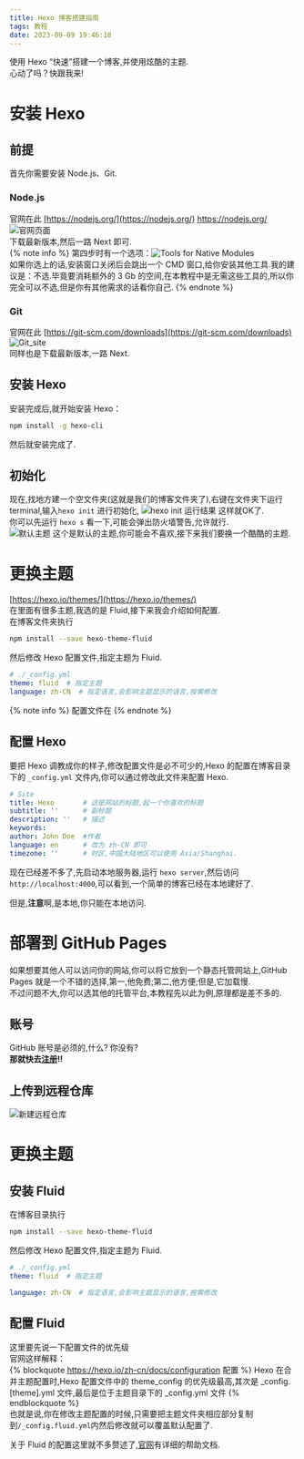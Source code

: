 ```yaml
---
title: Hexo 博客搭建指南
tags: 教程
date: 2023-09-09 19:46:18
---
```


使用 Hexo “快速”搭建一个博客,并使用炫酷的主题.  
心动了吗？快跟我来!  
<!--more-->
# 安装 Hexo
## 前提
首先你需要安装 Node.js、Git.
### Node.js
官网在此 [https://nodejs.org/](https://nodejs.org/) https://nodejs.org/  
![官网页面](Hexo-博客搭建指南/node.png)  
下载最新版本,然后一路 Next 即可.  
{% note info %}
第四步时有一个选项：![Tools for Native Modules](Hexo-博客搭建指南/node_install.png)   
如果你选上的话,安装窗口关闭后会跳出一个 CMD 窗口,给你安装其他工具.我的建议是：不选.毕竟要消耗额外的 3 Gb 的空间,在本教程中是无需这些工具的,所以你完全可以不选,但是你有其他需求的话看你自己.
{% endnote %}

### Git
官网在此 [https://git-scm.com/downloads](https://git-scm.com/downloads)  
![Git_site](Hexo-博客搭建指南/Git_site.png)  
同样也是下载最新版本,一路 Next.


## 安装 Hexo
安装完成后,就开始安装 Hexo：
```bash
npm install -g hexo-cli
```
然后就安装完成了.

## 初始化
现在,找地方建一个空文件夹(这就是我们的博客文件夹了),右键在文件夹下运行 terminal,输入`hexo init` 进行初始化,
![hexo init 运行结果](Hexo-博客搭建指南/hexo_init.png)
这样就OK了.  
你可以先运行 `hexo s` 看一下,可能会弹出防火墙警告,允许就行.  
![默认主题](Hexo-博客搭建指南/default.png)
这个是默认的主题,你可能会不喜欢,接下来我们要换一个酷酷的主题.

# 更换主题
[https://hexo.io/themes/](https://hexo.io/themes/)  
在里面有很多主题,我选的是 Fluid,接下来我会介绍如何配置.  
在博客文件夹执行
```bash
npm install --save hexo-theme-fluid
```
然后修改 Hexo 配置文件,指定主题为 Fluid.
```yaml
# ./_config.yml
theme: fluid  # 指定主题
language: zh-CN  # 指定语言,会影响主题显示的语言,按需修改
```
{% note info %}
配置文件在
{% endnote %}













## 配置 Hexo
要把 Hexo 调教成你的样子,修改配置文件是必不可少的,Hexo 的配置在博客目录下的 `_config.yml` 文件内,你可以通过修改此文件来配置 Hexo.  
``` yml
# Site
title: Hexo       # 这是网站的标题,起一个你喜欢的标题
subtitle: ''      # 副标题
description: ''   # 描述
keywords:
author: John Doe  #作者
language: en      # 改为 zh-CN 即可
timezone: ''      # 时区,中国大陆地区可以使用 Asia/Shanghai.
```

现在已经差不多了,先启动本地服务器,运行 `hexo server`,然后访问 `http://localhost:4000`,可以看到,一个简单的博客已经在本地建好了.  

但是,**注意**啊,是本地,你只能在本地访问.  

# 部署到 GitHub Pages
如果想要其他人可以访问你的网站,你可以将它放到一个静态托管网站上,GitHub Pages 就是一个不错的选择,第一,他免费;第二,他方便;但是,它加载慢.  
不过问题不大,你可以选其他的托管平台,本教程先以此为例,原理都是差不多的.  

## 账号
GitHub 账号是必须的,什么? 你没有?  
**那就快去[注册](https://github.com/signup)!!**  

## 上传到远程仓库
![新建远程仓库](Hexo-博客搭建指南/newrepository.png)  


# 更换主题
## 安装 Fluid
在博客目录执行
```bash
npm install --save hexo-theme-fluid
```
然后修改 Hexo 配置文件,指定主题为 Fluid.
```yaml
# ./_config.yml
theme: fluid  # 指定主题

language: zh-CN  # 指定语言,会影响主题显示的语言,按需修改
```

## 配置 Fluid
这里要先说一下配置文件的优先级  
官网这样解释：  
{% blockquote https://hexo.io/zh-cn/docs/configuration 配置 %}
Hexo 在合并主题配置时,Hexo 配置文件中的 theme_config 的优先级最高,其次是 _config.[theme].yml 文件,最后是位于主题目录下的 _config.yml 文件
{% endblockquote %}  
也就是说,你在修改主题配置的时候,只需要把主题文件夹相应部分复制到`/_config.fluid.yml`内然后修改就可以覆盖默认配置了.  

关于 Fluid 的配置这里就不多赘述了,[官网](https://hexo.fluid-dev.com/docs/)有详细的帮助文档.  